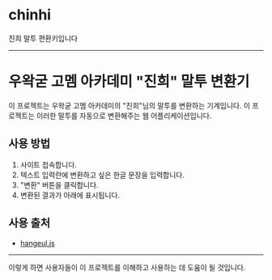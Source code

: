 # chinhi
친희 말투 편환키입니다

---

# 우왁굳 고멤 아카데미 "진희" 말투 변환기

이 프로젝트는 우왁굳 고멤 아카데미의 "진희"님의 말투를 변환하는 기계입니다. 이 프로젝트는 이러한 말투를 자동으로 변환해주는 웹 어플리케이션입니다.

## 사용 방법

1. 사이트 접속합니다.
2. 텍스트 입력란에 변환하고 싶은 한글 문장을 입력합니다.
3. "변환" 버튼을 클릭합니다.
4. 변환된 결과가 아래에 표시됩니다.

## 사용 출처

- [hangeul.js](https://github.com/e-/Hangul.js)

--- 

이렇게 하면 사용자들이 이 프로젝트를 이해하고 사용하는 데 도움이 될 것입니다.
